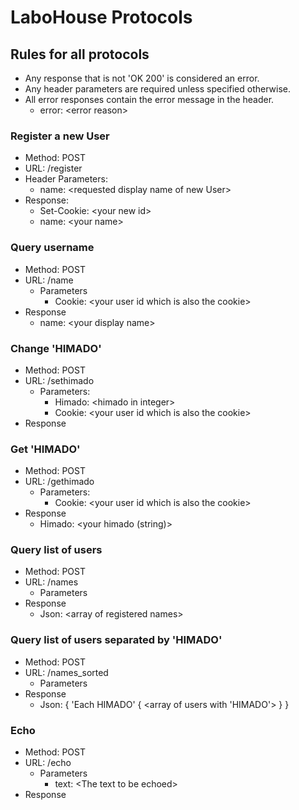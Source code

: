 # LaboHouse Protocols

## Rules for all protocols
  * Any response that is not 'OK 200' is considered an error.
  * Any header parameters are required unless specified otherwise.
  * All error responses contain the error message in the header.
    * error: \<error reason\>

### Register a new User
  * Method: POST
  * URL: /register
  * Header Parameters:
    * name: \<requested display name of new User\>
  * Response:
    * Set-Cookie: \<your new id\>
    * name: \<your name\>

### Query username
  * Method: POST
  * URL: /name
    * Parameters
        * Cookie: \<your user id which is also the cookie\>
  * Response
    * name: \<your display name\>

### Change 'HIMADO'
  * Method: POST
  * URL: /sethimado
    * Parameters:
      * Himado: \<himado in integer\>
      * Cookie: \<your user id which is also the cookie\>
  * Response

### Get 'HIMADO'
  * Method: POST
  * URL: /gethimado
    * Parameters:
      * Cookie: \<your user id which is also the cookie\>
  * Response
    * Himado: \<your himado (string)\>

### Query list of users
  * Method: POST
  * URL: /names
    * Parameters
  * Response
    * Json: \<array of registered names\>

### Query list of users separated by 'HIMADO'
  * Method: POST
  * URL: /names_sorted
    * Parameters
  * Response
    * Json:  { 'Each HIMADO' { \<array of users with 'HIMADO'\> } }

### Echo
  * Method: POST
  * URL: /echo
    * Parameters
      * text: \<The text to be echoed\>
  * Response